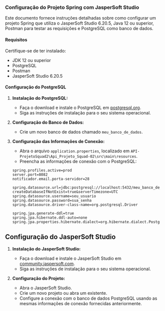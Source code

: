 ### Configuração do Projeto Spring com JasperSoft Studio

Este documento fornece instruções detalhadas sobre como configurar um projeto Spring que utiliza o JasperSoft Studio 6.20.5, Java 12 ou superior, Postman para testar as requisições e PostgreSQL como banco de dados.

#### Requisitos

Certifique-se de ter instalado:

- JDK 12 ou superior
- PostgreSQL
- Postman
- JasperSoft Studio 6.20.5

#### Configuração do PostgreSQL

1. **Instalação do PostgreSQL:**
   - Faça o download e instale o PostgreSQL em [postgresql.org](https://www.postgresql.org/download/).
   - Siga as instruções de instalação para o seu sistema operacional.

2. **Configuração do Banco de Dados:**
   - Crie um novo banco de dados chamado `meu_banco_de_dados`.

3. **Configuração das Informações de Conexão:**
   - Abra o arquivo `application.properties`, localizado em `API-ProjetoSquad2\Api_Projeto_Squad-02\src\main\resources`.
   - Preencha as informações de conexão com o PostgreSQL:

   ```properties
   spring.profiles.active=prod
   server.port=8082
   notificador.email.porta-servidor=28

   spring.datasource.url=jdbc:postgresql://localhost:5432/meu_banco_de_dados?createDatabaseIfNotExist=true&serverTimezone=UTC
   spring.datasource.username=seu_usuario
   spring.datasource.password=sua_senha
   spring.datasource.driver-class-name=org.postgresql.Driver

   spring.jpa.generate-ddl=true
   spring.jpa.hibernate.ddl-auto=none
   spring.jpa.properties.hibernate.dialect=org.hibernate.dialect.PostgreSQLDialect
   ```



 ## Configuração do JasperSoft Studio

1. **Instalação do JasperSoft Studio:**
   - Faça o download e instale o JasperSoft Studio em [community.jaspersoft.com](https://community.jaspersoft.com/project/jaspersoft-studio).
   - Siga as instruções de instalação para o seu sistema operacional.

2. **Configuração do Projeto:**
   - Abra o JasperSoft Studio.
   - Crie um novo projeto ou abra um existente.
   - Configure a conexão com o banco de dados PostgreSQL usando as mesmas informações de conexão fornecidas anteriormente.



